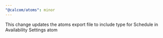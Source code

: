 ```yaml
---
"@calcom/atoms": minor
---
```


This change updates the atoms export file to include type for Schedule in Availability Settings atom
